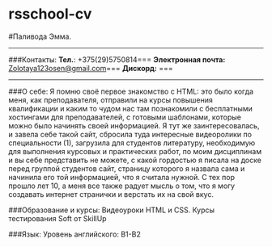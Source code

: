 # rsschool-cv
#Паливода Эмма.

---
###Контакты: 
__Тел.__: +375(29)5750814===
__Электронная почта:__ Zolotaya123osen@gmail.com===
__Дискорд:__ ===
___
###О себе:
Я помню своё первое знакомство с НТМL: это было когда меня, как преподавателя, отправили на курсы повышения квалификации и каким то чудом нас там познакомили с бесплатными хостингами для преподавателей, с готовыми шаблонами, которые можно было начинять своей информацией. Я тут же заинтересовалась, и завела себе такой сайт, сбросила туда интересные видеоролики по специальности (1), загрузила для студентов литературу, необходимую для выполнения курсовых и практических работ, по моим дисциплинам и вы себе представить не можете, с какой гордостью я писала на доске перед группой студентов сайт, страницу которого я назвала сама и начинила его той информацией, что я считала нужной. 
С тех пор прошло лет 10, а меня все также радует мысль о том, что я могу создавать интернет странички и верстать их на свой вкус.

###Образование и курсы:
Видеоуроки HTML и CSS.
Курсы тестирования Soft от SkillUp

###Язык: 
Уровень английского: В1-В2
